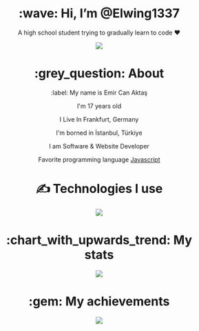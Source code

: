 <div align="center">
<h1> :wave: Hi, I’m @Elwing1337 </h1>
<p> A high school student trying to gradually learn to code ❤ </p>

<a href="https://discord.com/users/1286039029455782009"><img src="https://lanyard.cnrad.dev/api/1286039029455782009?theme=dark&bg=&showDisplayName=true&borderRadius=&idleMessage=" /></a>
  
<h1> :grey_question: About </h1>
  <p> :label: My name is Emir Can Aktaş </p>
  <p> I'm 17 years old</p>
  <p> I Live In Frankfurt, Germany </p>
  <p> I'm borned in İstanbul, Türkiye </p>
  <p> I am Software & Website Developer </p>
  <p> Favorite programming language <a href="https://tr.wikipedia.org/wiki/JavaScript"> Javascript </a> </p>


<h1> ✍ Technologies I use </h1>
<img src="https://skillicons.dev/icons?i=js,ts,cs,react,nodejs,mongodb,html,css,vscode,atom,discord&theme=dark" />

<h1> :chart_with_upwards_trend: My stats </h1>
<img src="https://github-readme-stats.vercel.app/api?username=Elwing1337&show_icons=true&theme=dark" />

<h1> :gem: My achievements </h1>
<img src="https://github-profile-trophy.vercel.app/?username=Elwing1337&theme=onedark" />
